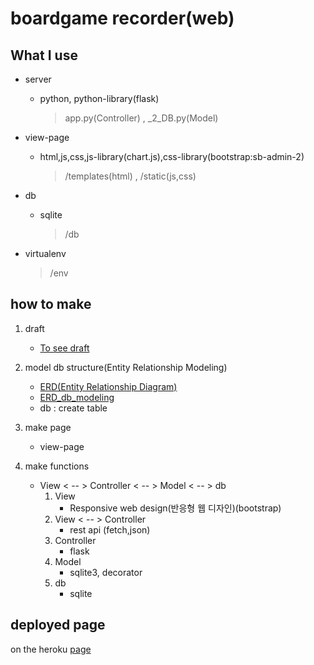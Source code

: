 # boardgame recorder(web)

## What I use
* server
	
	* python, python-library(flask)
	
	  > app.py(Controller) , _2_DB.py(Model)
* view-page
	
	* html,js,css,js-library(chart.js),css-library(bootstrap:sb-admin-2)
	
	  > /templates(html) , /static(js,css)
* db
	
	* sqlite
	
	  > /db
* virtualenv
	
	> /env

## how to make
1. draft 
	
	* [To see draft](https://ovenapp.io/view/0fHwZEjv0dXe8MVQiyUst0SbL7GxPHf7/FCMaf)
2. model db structure(Entity Relationship Modeling)
	* [ERD(Entity Relationship Diagram)](https://drive.google.com/file/d/13pTfod8LuQ-BndJFwpqOv3hU0ESXrTvN/view?usp=sharing)
	* [ERD_db_modeling](https://drive.google.com/file/d/1uEMM3drNv9gBRWHzm8pryigADE10v3sS/view?usp=sharing)
	* db : create table
3. make page
	
	* view-page
4. make functions
	* View < -- > Controller < -- > Model < -- > db
		1. View
			* Responsive web design(반응형 웹 디자인)(bootstrap)
		2. View < -- > Controller
			* rest api (fetch,json)
		3. Controller
			* flask
		4. Model
			* sqlite3, decorator
		5. db
			* sqlite


## deployed page
on the heroku [page](https://flaskcrudboardgameapp2.herokuapp.com/)